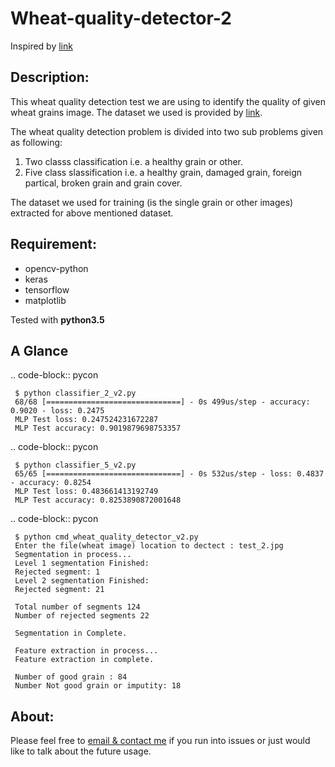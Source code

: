 Wheat-quality-detector-2
========================
Inspired by [link](https://github.com/dhishku/Machine-Learning-for-Grain-Assaying)

Description:
-----------

This wheat quality detection test we are using to identify the quality of given wheat grains image. The dataset we used is provided by [link](https://github.com/dhishku/Machine-Learning-for-Grain-Assaying). 

The wheat quality detection problem is divided into two sub problems given as following:
1. Two classs classification i.e. a healthy grain or other.
2. Five class slassification i.e. a healthy grain, damaged grain, foreign partical, broken grain and grain cover.

The dataset we used for training (is the single grain or other images) extracted for above mentioned dataset.

Requirement:
-----------
- opencv-python
- keras
- tensorflow
- matplotlib

Tested with **python3.5**

A Glance
--------
.. code-block:: pycon

     $ python classifier_2_v2.py
     68/68 [==============================] - 0s 499us/step - accuracy: 0.9020 - loss: 0.2475
     MLP Test loss: 0.247524231672287
     MLP Test accuracy: 0.9019879698753357

.. code-block:: pycon

     $ python classifier_5_v2.py
     65/65 [==============================] - 0s 532us/step - loss: 0.4837 - accuracy: 0.8254
     MLP Test loss: 0.483661413192749
     MLP Test accuracy: 0.8253890872001648

.. code-block:: pycon

     $ python cmd_wheat_quality_detector_v2.py
     Enter the file(wheat image) location to dectect : test_2.jpg
     Segmentation in process...
     Level 1 segmentation Finished:
     Rejected segment: 1
     Level 2 segmentation Finished:
     Rejected segment: 21

     Total number of segments 124
     Number of rejected segments 22

     Segmentation in Complete.

     Feature extraction in process...
     Feature extraction in complete.

     Number of good grain : 84
     Number Not good grain or imputity: 18

About:
----
Please feel free to [email & contact me](mailto:deepaksinghrana049@gmail.com) if you run into issues or just would like to talk about the future usage.

